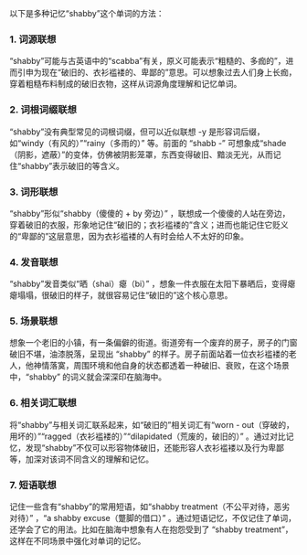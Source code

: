 以下是多种记忆“shabby”这个单词的方法：

### 1. 词源联想
“shabby”可能与古英语中的“scabba”有关，原义可能表示“粗糙的、多痂的”，进而引申为现在“破旧的、衣衫褴褛的、卑鄙的”意思。可以想象过去人们身上长痂，穿着粗糙布料制成的破旧衣物，这样从词源角度理解和记忆单词。

### 2. 词根词缀联想
“shabby”没有典型常见的词根词缀，但可以近似联想 -y 是形容词后缀，如“windy（有风的）”“rainy（多雨的）” 等。前面的 “shabb -” 可想象成“shade（阴影，遮蔽）”的变体，仿佛被阴影笼罩，东西变得破旧、黯淡无光，从而记住“shabby”表示破旧的等含义。

### 3. 词形联想
“shabby”形似“shabby（傻傻的 + by 旁边）” ，联想成一个傻傻的人站在旁边，穿着破旧的衣服，形象地记住“破旧的；衣衫褴褛的”含义；进而也能记住它贬义的“卑鄙的”这层意思，因为衣衫褴褛的人有时会给人不太好的印象。

### 4. 发音联想
“shabby”发音类似“晒（shai）瘪（bi）” ，想象一件衣服在太阳下暴晒后，变得瘪瘪塌塌，很破旧的样子，就很容易记住“破旧的”这个核心意思。

### 5. 场景联想
想象一个老旧的小镇，有一条偏僻的街道。街道旁有一个废弃的房子，房子的门窗破旧不堪，油漆脱落，呈现出 “shabby” 的样子。房子前面站着一位衣衫褴褛的老人，他神情落寞，周围环境和他自身的状态都透着一种破旧、衰败，在这个场景中，“shabby” 的词义就会深深印在脑海中。

### 6. 相关词汇联想
将“shabby”与相关词汇联系起来，如“破旧的”相关词汇有“worn - out（穿破的，用坏的）”“ragged（衣衫褴褛的）”“dilapidated（荒废的，破旧的）” 。通过对比记忆，发现“shabby”不仅可以形容物体破旧，还能形容人衣衫褴褛以及行为卑鄙等，加深对该词不同含义的理解和记忆。

### 7. 短语联想
记住一些含有“shabby”的常用短语，如“shabby treatment（不公平对待，恶劣对待）” ，“a shabby excuse（蹩脚的借口）” 。通过短语记忆，不仅记住了单词，还学会了它的用法。比如在脑海中想象有人在抱怨受到了 “shabby treatment”，这样在不同场景中强化对单词的记忆。 